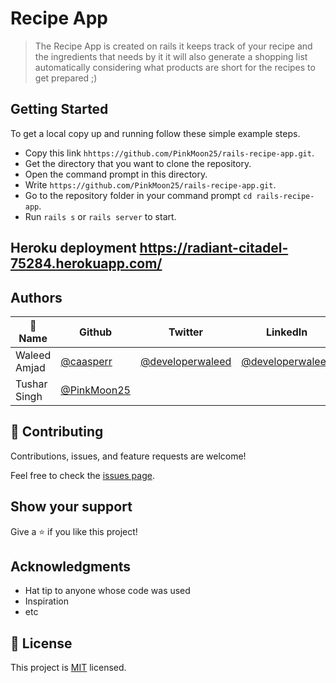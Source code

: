 # Recipe App
> The Recipe App is created on rails it keeps track of your recipe and the ingredients that needs by it it will also generate a shopping list automatically considering what products are short for the recipes to get prepared ;)

## Getting Started
To get a local copy up and running follow these simple example steps.

- Copy this link `hhttps://github.com/PinkMoon25/rails-recipe-app.git`.
- Get the directory that you want to clone the repository.
- Open the command prompt in this directory.
- Write `https://github.com/PinkMoon25/rails-recipe-app.git`.
- Go to the repository folder in your command prompt `cd rails-recipe-app`.
- Run `rails s` or `rails server` to start.

## Heroku deployment  https://radiant-citadel-75284.herokuapp.com/

## Authors

| 👤 Name | Github | Twitter | LinkedIn |
|------|--------|---------|----------|
|Waleed Amjad|[@caasperr](https://github.com/developerwaleed)|[@developerwaleed](https://twitter.com/developerwaleed)|[@developerwaleed](https://www.linkedin.com/in/developerwaleed/)|
|Tushar Singh|[@PinkMoon25](https://github.com/PinkMoon25)

## 🤝 Contributing

Contributions, issues, and feature requests are welcome!

Feel free to check the [issues page](../../issues/).

## Show your support

Give a ⭐️ if you like this project!

## Acknowledgments

- Hat tip to anyone whose code was used
- Inspiration
- etc

## 📝 License

This project is [MIT](./MIT.md) licensed.
